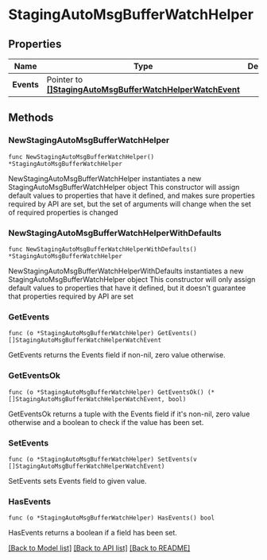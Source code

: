 # StagingAutoMsgBufferWatchHelper

## Properties

Name | Type | Description | Notes
------------ | ------------- | ------------- | -------------
**Events** | Pointer to [**[]StagingAutoMsgBufferWatchHelperWatchEvent**](StagingAutoMsgBufferWatchHelperWatchEvent.md) |  | [optional] 

## Methods

### NewStagingAutoMsgBufferWatchHelper

`func NewStagingAutoMsgBufferWatchHelper() *StagingAutoMsgBufferWatchHelper`

NewStagingAutoMsgBufferWatchHelper instantiates a new StagingAutoMsgBufferWatchHelper object
This constructor will assign default values to properties that have it defined,
and makes sure properties required by API are set, but the set of arguments
will change when the set of required properties is changed

### NewStagingAutoMsgBufferWatchHelperWithDefaults

`func NewStagingAutoMsgBufferWatchHelperWithDefaults() *StagingAutoMsgBufferWatchHelper`

NewStagingAutoMsgBufferWatchHelperWithDefaults instantiates a new StagingAutoMsgBufferWatchHelper object
This constructor will only assign default values to properties that have it defined,
but it doesn't guarantee that properties required by API are set

### GetEvents

`func (o *StagingAutoMsgBufferWatchHelper) GetEvents() []StagingAutoMsgBufferWatchHelperWatchEvent`

GetEvents returns the Events field if non-nil, zero value otherwise.

### GetEventsOk

`func (o *StagingAutoMsgBufferWatchHelper) GetEventsOk() (*[]StagingAutoMsgBufferWatchHelperWatchEvent, bool)`

GetEventsOk returns a tuple with the Events field if it's non-nil, zero value otherwise
and a boolean to check if the value has been set.

### SetEvents

`func (o *StagingAutoMsgBufferWatchHelper) SetEvents(v []StagingAutoMsgBufferWatchHelperWatchEvent)`

SetEvents sets Events field to given value.

### HasEvents

`func (o *StagingAutoMsgBufferWatchHelper) HasEvents() bool`

HasEvents returns a boolean if a field has been set.


[[Back to Model list]](../README.md#documentation-for-models) [[Back to API list]](../README.md#documentation-for-api-endpoints) [[Back to README]](../README.md)


